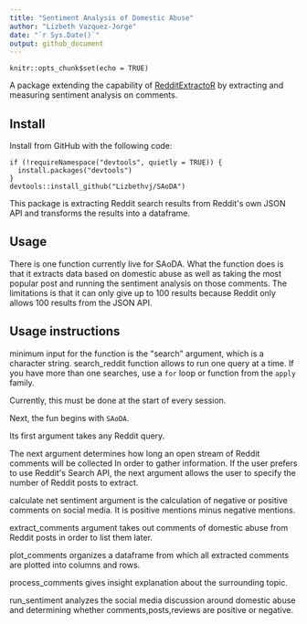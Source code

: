 ```yaml
---
title: "Sentiment Analysis of Domestic Abuse"
author: "Lizbeth Vazquez-Jorge"
date: "`r Sys.Date()`"
output: github_document
---
```


```{r setup, include=FALSE}
knitr::opts_chunk$set(echo = TRUE)
```
A package extending the capability of [RedditExtractoR](https://github.com/RedditExtractoR/RedditExtractoR) 
by extracting and measuring sentiment analysis on comments.

## Install

Install from GitHub with the following code:

```{r install, eval = FALSE}
if (!requireNamespace("devtools", quietly = TRUE)) {
  install.packages("devtools")
}
devtools::install_github("Lizbethvj/SAoDA")
```

This package is extracting Reddit search results from Reddit's own JSON API and transforms the results into a dataframe.
## Usage

There is one function currently live for SAoDA. What the function does is that it extracts data based on domestic abuse as well as taking the most popular post and running the sentiment analysis on those comments.
The limitations is that it can only give up to 100 results because Reddit only allows 100 results from the JSON API.

## Usage instructions 

minimum input for the function is the "search" argument, which is a character string. search_reddit function allows to run one query at a time. If you have more than one searches, use a `for` loop or function from the `apply` family.


Currently, this must be done at the start of every session.

Next, the fun begins with <code>SAoDA</code>.

Its first argument takes any Reddit query.

The next argument determines how long an open stream of Reddit comments will be collected In order to gather information.
If the user prefers to use Reddit's 
Search API, the next argument allows the user to specify the number of Reddit posts to extract.

calculate net sentiment argument is the calculation of negative or positive comments on social media. It is positive mentions minus negative mentions. 

extract_comments argument takes out comments of domestic abuse from Reddit posts in order to list them later. 

plot_comments organizes a dataframe from which all extracted comments are plotted into columns and rows. 

process_comments gives insight explanation about the surrounding topic. 

run_sentiment analyzes the social media discussion around domestic abuse and determining whether comments,posts,reviews are positive or negative. 



